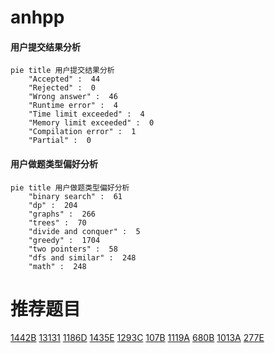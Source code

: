 # anhpp

<!-- tabs:start -->



#### **用户提交结果分析**

```mermaid
pie title 用户提交结果分析
    "Accepted" :  44
    "Rejected" :  0
    "Wrong answer" :  46
    "Runtime error" :  4
    "Time limit exceeded" :  4
    "Memory limit exceeded" :  0
    "Compilation error" :  1
    "Partial" :  0
```

#### **用户做题类型偏好分析**

```mermaid
pie title 用户做题类型偏好分析
    "binary search" :  61
    "dp" :  204
    "graphs" :  266
    "trees" :  70
    "divide and conquer" :  5
    "greedy" :  1704
    "two pointers" :  58
    "dfs and similar" :  248
    "math" :  248
```



<!-- tabs:end -->
# 推荐题目
[1442B](https://codeforces.com/contest/1442/problem/B)
[13131](https://codeforces.com/contest/1313/problem/1)
[1186D](https://codeforces.com/contest/1186/problem/D)
[1435E](https://codeforces.com/contest/1435/problem/E)
[1293C](https://codeforces.com/contest/1293/problem/C)
[107B](https://codeforces.com/contest/107/problem/B)
[1119A](https://codeforces.com/contest/1119/problem/A)
[680B](https://codeforces.com/contest/680/problem/B)
[1013A](https://codeforces.com/contest/1013/problem/A)
[277E](https://codeforces.com/contest/277/problem/E)
